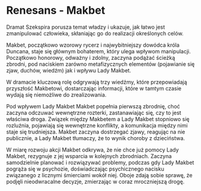 # Renesans - Makbet

Dramat Szekspira porusza temat władzy i ukazuje, jak łatwo jest zmanipulować człowieka, skłaniając go do realizacji określonych celów.

Makbet, początkowo wzorowy rycerz i najwybitniejszy dowódca króla Duncana, staje się głównym bohaterem, który ulega wpływom manipulacji. Początkowo honorowy, odważny i zdolny, zaczyna podążać ścieżką zbrodni, pod naciskiem zarówno metafizycznych elementów (pojawianie się zjaw, duchów, wiedźm) jak i wpływu Lady Makbet.

W dramacie kluczową rolę odgrywają trzy wiedźmy, które przepowiadają przyszłość Makbetowi, dostarczając informacji, które w tamtym czasie wydają się niemożliwe do zrealizowania.

Pod wpływem Lady Makbet Makbet popełnia pierwszą zbrodnię, choć zaczyna odczuwać wewnętrzne rozterki, zastanawiając się, czy to jest właściwa droga. Związek między Makbetem a Lady Makbet stopniowo się rozluźnia, pojawiają się wewnętrzne konflikty, a komunikacja między nimi staje się trudniejsza. Makbet zaczyna dostrzegać zjawy, reagując na nie publicznie, a Lady Makbet tłumaczy, że to wynik choroby z dzieciństwa.

W miarę rozwoju akcji Makbet odkrywa, że nie chce już pomocy Lady Makbet, rezygnuje z jej wsparcia w kolejnych zbrodniach. Zaczyna samodzielnie planować i rozwiązywać problemy, podczas gdy Lady Makbet pogrąża się w psychozie, doświadczając psychicznego nacisku związanego z licznymi śmierciami wokół niej. Oboje zdają sobie sprawę, że podjęli nieodwracalne decyzje, zmierzając w coraz mroczniejszą drogę.
